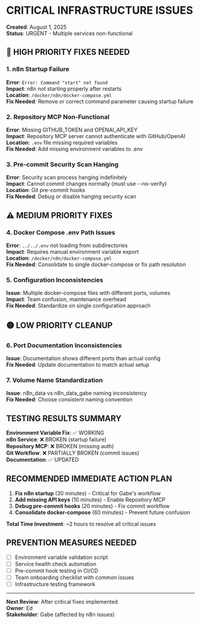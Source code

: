 # CRITICAL INFRASTRUCTURE ISSUES

**Created**: August 1, 2025  
**Status**: URGENT - Multiple services non-functional

## 🚨 HIGH PRIORITY FIXES NEEDED

### 1. n8n Startup Failure
**Error**: `Error: Command "start" not found`  
**Impact**: n8n not starting properly after restarts  
**Location**: `/docker/n8n/docker-compose.yml`  
**Fix Needed**: Remove or correct command parameter causing startup failure

### 2. Repository MCP Non-Functional  
**Error**: Missing GITHUB_TOKEN and OPENAI_API_KEY  
**Impact**: Repository MCP server cannot authenticate with GitHub/OpenAI  
**Location**: `.env` file missing required variables  
**Fix Needed**: Add missing environment variables to .env

### 3. Pre-commit Security Scan Hanging
**Error**: Security scan process hanging indefinitely  
**Impact**: Cannot commit changes normally (must use --no-verify)  
**Location**: Git pre-commit hooks  
**Fix Needed**: Debug or disable hanging security scan

## ⚠️ MEDIUM PRIORITY FIXES

### 4. Docker Compose .env Path Issues
**Error**: `../../.env` not loading from subdirectories  
**Impact**: Requires manual environment variable export  
**Location**: `/docker/n8n/docker-compose.yml`  
**Fix Needed**: Consolidate to single docker-compose or fix path resolution

### 5. Configuration Inconsistencies
**Issue**: Multiple docker-compose files with different ports, volumes  
**Impact**: Team confusion, maintenance overhead  
**Fix Needed**: Standardize on single configuration approach

## 🟡 LOW PRIORITY CLEANUP

### 6. Port Documentation Inconsistencies
**Issue**: Documentation shows different ports than actual config  
**Fix Needed**: Update documentation to match actual setup

### 7. Volume Name Standardization  
**Issue**: n8n_data vs n8n_data_gabe naming inconsistency  
**Fix Needed**: Choose consistent naming convention

## TESTING RESULTS SUMMARY

**Environment Variable Fix**: ✅ WORKING  
**n8n Service**: ❌ BROKEN (startup failure)  
**Repository MCP**: ❌ BROKEN (missing auth)  
**Git Workflow**: ❌ PARTIALLY BROKEN (commit issues)  
**Documentation**: ✅ UPDATED

## RECOMMENDED IMMEDIATE ACTION PLAN

1. **Fix n8n startup** (30 minutes) - Critical for Gabe's workflow
2. **Add missing API keys** (10 minutes) - Enable Repository MCP  
3. **Debug pre-commit hooks** (20 minutes) - Fix commit workflow
4. **Consolidate docker-compose** (60 minutes) - Prevent future confusion

**Total Time Investment**: ~2 hours to resolve all critical issues

## PREVENTION MEASURES NEEDED

- [ ] Environment variable validation script
- [ ] Service health check automation  
- [ ] Pre-commit hook testing in CI/CD
- [ ] Team onboarding checklist with common issues
- [ ] Infrastructure testing framework

---
**Next Review**: After critical fixes implemented  
**Owner**: Ed  
**Stakeholder**: Gabe (affected by n8n issues)
